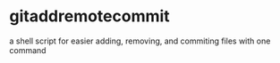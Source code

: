 # gitaddremotecommit
a shell script for easier adding, removing, and commiting files with one command
